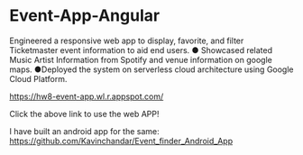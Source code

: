 # Event-App-Angular
Engineered a responsive web app to display, favorite, and filter Ticketmaster event information to aid end users. ● Showcased related Music Artist Information from Spotify and venue information on google maps. ●Deployed the system on serverless cloud architecture using Google Cloud Platform.


https://hw8-event-app.wl.r.appspot.com/

Click the above link to use the web APP!

I have  built an android app for the same: https://github.com/Kavinchandar/Event_finder_Android_App


